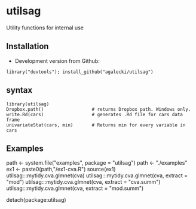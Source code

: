 # utilsag

Utility functions for internal use

## Installation

* Development version from Github:
```
library("devtools"); install_github("agalecki/utilsag")
```
## syntax

```
library(utilsag)
Dropbox.path()                  # returns Dropbox path. Windows only.
write.Rd(cars)                  # generates .Rd file for cars data frame
univariateStat(cars, min)       # Returns min for every variable in cars
```

## Examples

path <- system.file("examples", package = "utilsag")
path <- "./examples"
ex1 <- paste0(path,"/ex1-cva.R")
source(ex1)
utilsag:::mytidy.cva.glmnet(cva)
utilsag:::mytidy.cva.glmnet(cva, extract = "mod")
utilsag:::mytidy.cva.glmnet(cva, extract = "cva.summ")
utilsag:::mytidy.cva.glmnet(cva, extract = "mod.summ")

detach(package:utilsag)
